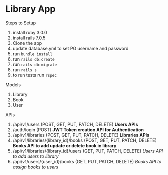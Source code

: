 # Library App

Steps to Setup
  1. install ruby 3.0.0
  2. install rails 7.0.5
  3. Clone the app
  4. update database.yml to set PG username and password
  5. run `bundle install`
  6. run `rails db:create`
  7. run `rails db:migrate`
  8. run `rails s`
  9. to run tests run `rspec`

Models
  1. Library
  2. Book
  3. User

APIs
  1. /api/v1/users (POST, GET, PUT, PATCH, DELETE) **Users APIs**
  2. /auth/login (POST) **JWT Token creation API for Authentication**
  3. /api/v1/libraries (POST, GET, PUT, PATCH, DELETE) **Libraries APIs**
  4. /api/v1/libraries/{library_id}/books (POST, GET, PUT, PATCH, DELETE) **Books API to add update or delete book in library**
  5. /api/v1/libraries/{library_id}/users (GET, PUT, PATCH, DELETE) *Users API to add users to library*
  6. /api/v1/users/{user_id}/books (GET, PUT, PATCH, DELETE) *Books API to assign books to users*
